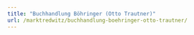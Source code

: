 ```yaml
---
title: "Buchhandlung Böhringer (Otto Trautner)"
url: /marktredwitz/buchhandlung-boehringer-otto-trautner/
---
```

